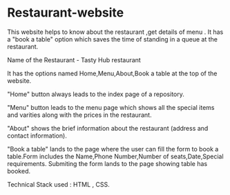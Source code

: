# Restaurant-website
This website helps to know about the restaurant ,get details of menu . It has a "book a table" option which saves the time of standing in a queue at the restaurant.

Name of the Restaurant - Tasty Hub restaurant

It has the options named Home,Menu,About,Book a table at the top of the website.

"Home" button always leads to the index page of a repository.

"Menu" button leads to the menu page which shows all the special items and varities along with the prices in the restaurant.

"About" shows the brief information about the restaurant (address and contact information).

"Book a table" lands to the page where the user can fill the form to book a table.Form includes the Name,Phone Number,Number of seats,Date,Special requirements. Submiting the form lands to the page showing table has booked.

Technical Stack used : HTML , CSS.
